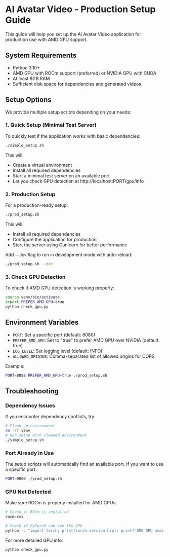# AI Avatar Video - Production Setup Guide

This guide will help you set up the AI Avatar Video application for production use with AMD GPU support.

## System Requirements

- Python 3.10+
- AMD GPU with ROCm support (preferred) or NVIDIA GPU with CUDA
- At least 8GB RAM
- Sufficient disk space for dependencies and generated videos

## Setup Options

We provide multiple setup scripts depending on your needs:

### 1. Quick Setup (Minimal Test Server)

To quickly test if the application works with basic dependencies:

```bash
./simple_setup.sh
```

This will:
- Create a virtual environment
- Install all required dependencies
- Start a minimal test server on an available port
- Let you check GPU detection at http://localhost:PORT/gpu/info

### 2. Production Setup

For a production-ready setup:

```bash
./prod_setup.sh
```

This will:
- Install all required dependencies
- Configure the application for production
- Start the server using Gunicorn for better performance

Add `--dev` flag to run in development mode with auto-reload:

```bash
./prod_setup.sh --dev
```

### 3. Check GPU Detection

To check if AMD GPU detection is working properly:

```bash
source venv/bin/activate
export PREFER_AMD_GPU=true
python check_gpu.py
```

## Environment Variables

- `PORT`: Set a specific port (default: 8080)
- `PREFER_AMD_GPU`: Set to "true" to prefer AMD GPU over NVIDIA (default: true)
- `LOG_LEVEL`: Set logging level (default: INFO)
- `ALLOWED_ORIGINS`: Comma-separated list of allowed origins for CORS

Example:
```bash
PORT=8888 PREFER_AMD_GPU=true ./prod_setup.sh
```

## Troubleshooting

### Dependency Issues

If you encounter dependency conflicts, try:

```bash
# Clean up environment
rm -rf venv
# Run setup with cleaned environment
./simple_setup.sh
```

### Port Already in Use

The setup scripts will automatically find an available port. If you want to use a specific port:

```bash
PORT=9000 ./prod_setup.sh
```

### GPU Not Detected

Make sure ROCm is properly installed for AMD GPUs:

```bash
# Check if ROCm is installed
rocm-smi

# Check if PyTorch can see the GPU
python -c "import torch; print(torch.version.hip); print('AMD GPU available:', torch.version.hip != '')"
```

For more detailed GPU info:

```bash
python check_gpu.py
```
